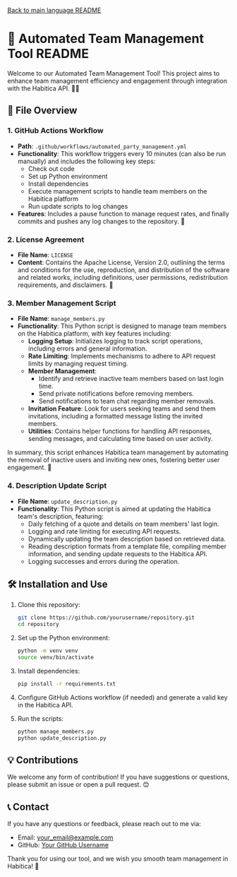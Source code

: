 [Back to main language README](README.md)

# 🥳 Automated Team Management Tool README

Welcome to our Automated Team Management Tool! This project aims to enhance team management efficiency and engagement through integration with the Habitica API. 💼✨

## 📁 File Overview

### 1. GitHub Actions Workflow
- **Path**: `.github/workflows/automated_party_management.yml`
- **Functionality**: This workflow triggers every 10 minutes (can also be run manually) and includes the following key steps:
  - Check out code
  - Set up Python environment
  - Install dependencies
  - Execute management scripts to handle team members on the Habitica platform
  - Run update scripts to log changes
- **Features**: Includes a pause function to manage request rates, and finally commits and pushes any log changes to the repository. 🔄

### 2. License Agreement
- **File Name**: `LICENSE`
- **Content**: Contains the Apache License, Version 2.0, outlining the terms and conditions for the use, reproduction, and distribution of the software and related works, including definitions, user permissions, redistribution requirements, and disclaimers. 📜

### 3. Member Management Script
- **File Name**: `manage_members.py`
- **Functionality**: This Python script is designed to manage team members on the Habitica platform, with key features including:
  - **Logging Setup**: Initializes logging to track script operations, including errors and general information.
  - **Rate Limiting**: Implements mechanisms to adhere to API request limits by managing request timing.
  - **Member Management**:
    - Identify and retrieve inactive team members based on last login time.
    - Send private notifications before removing members.
    - Send notifications to team chat regarding member removals.
  - **Invitation Feature**: Look for users seeking teams and send them invitations, including a formatted message listing the invited members.
  - **Utilities**: Contains helper functions for handling API responses, sending messages, and calculating time based on user activity.

In summary, this script enhances Habitica team management by automating the removal of inactive users and inviting new ones, fostering better user engagement. 🎉

### 4. Description Update Script
- **File Name**: `update_description.py`
- **Functionality**: This Python script is aimed at updating the Habitica team's description, featuring:
  - Daily fetching of a quote and details on team members' last login.
  - Logging and rate limiting for executing API requests.
  - Dynamically updating the team description based on retrieved data.
  - Reading description formats from a template file, compiling member information, and sending update requests to the Habitica API.
  - Logging successes and errors during the operation.

## 🛠️ Installation and Use

1. Clone this repository:
   ```bash
   git clone https://github.com/yourusername/repository.git
   cd repository
   ```

2. Set up the Python environment:
   ```bash
   python -m venv venv
   source venv/bin/activate
   ```

3. Install dependencies:
   ```bash
   pip install -r requirements.txt
   ```

4. Configure GitHub Actions workflow (if needed) and generate a valid key in the Habitica API.

5. Run the scripts:
   ```bash
   python manage_members.py
   python update_description.py
   ```

## 💡 Contributions

We welcome any form of contribution! If you have suggestions or questions, please submit an issue or open a pull request. 😊

## 📞 Contact

If you have any questions or feedback, please reach out to me via:
- Email: your_email@example.com
- GitHub: [Your GitHub Username](https://github.com/yourusername)

Thank you for using our tool, and we wish you smooth team management in Habitica! 🎊